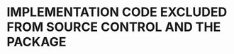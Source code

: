 <!-- 
BSD 3-Clause License
Copyright © 2022, GM Consult Pty Ltd
All rights reserved. 
-->

# IMPLEMENTATION CODE EXCLUDED FROM SOURCE CONTROL AND THE PACKAGE